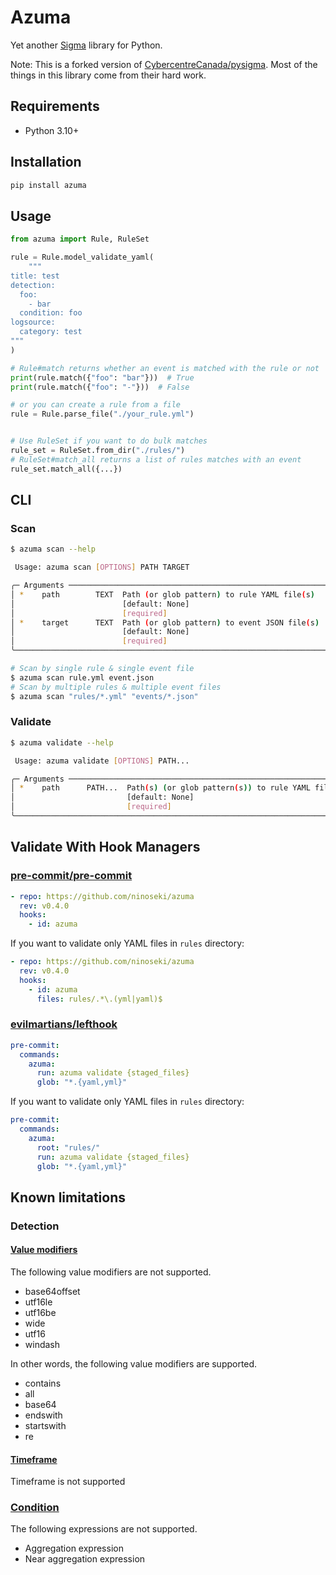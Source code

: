 # Azuma

Yet another [Sigma](https://github.com/SigmaHQ/sigma) library for Python.

Note: This is a forked version of [CybercentreCanada/pysigma](https://github.com/CybercentreCanada/pysigma). Most of the things in this library come from their hard work.

## Requirements

- Python 3.10+

## Installation

```bash
pip install azuma
```

## Usage

```py
from azuma import Rule, RuleSet

rule = Rule.model_validate_yaml(
    """
title: test
detection:
  foo:
    - bar
  condition: foo
logsource:
  category: test
"""
)

# Rule#match returns whether an event is matched with the rule or not
print(rule.match({"foo": "bar"}))  # True
print(rule.match({"foo": "-"}))  # False

# or you can create a rule from a file
rule = Rule.parse_file("./your_rule.yml")


# Use RuleSet if you want to do bulk matches
rule_set = RuleSet.from_dir("./rules/")
# RuleSet#match_all returns a list of rules matches with an event
rule_set.match_all({...})
```

## CLI

### Scan

```bash
$ azuma scan --help

 Usage: azuma scan [OPTIONS] PATH TARGET

╭─ Arguments ──────────────────────────────────────────────────────────────────╮
│ *    path        TEXT  Path (or glob pattern) to rule YAML file(s)           │
│                        [default: None]                                       │
│                        [required]                                            │
│ *    target      TEXT  Path (or glob pattern) to event JSON file(s)          │
│                        [default: None]                                       │
│                        [required]                                            │
╰──────────────────────────────────────────────────────────────────────────────╯
```

```bash
# Scan by single rule & single event file
$ azuma scan rule.yml event.json
# Scan by multiple rules & multiple event files
$ azuma scan "rules/*.yml" "events/*.json"
```

### Validate

```bash
$ azuma validate --help

 Usage: azuma validate [OPTIONS] PATH...

╭─ Arguments ──────────────────────────────────────────────────────────────────╮
│ *    path      PATH...  Path(s) (or glob pattern(s)) to rule YAML file(s)    │
│                         [default: None]                                      │
│                         [required]                                           │
╰──────────────────────────────────────────────────────────────────────────────╯
```

## Validate With Hook Managers

### [pre-commit/pre-commit](https://github./pre-commit/pre-commit)

```yaml
- repo: https://github.com/ninoseki/azuma
  rev: v0.4.0
  hooks:
    - id: azuma
```

If you want to validate only YAML files in `rules` directory:

```yaml
- repo: https://github.com/ninoseki/azuma
  rev: v0.4.0
  hooks:
    - id: azuma
      files: rules/.*\.(yml|yaml)$
```

### [evilmartians/lefthook](https://github.com/evilmartians/lefthook)

```yaml
pre-commit:
  commands:
    azuma:
      run: azuma validate {staged_files}
      glob: "*.{yaml,yml}"
```

If you want to validate only YAML files in `rules` directory:

```yaml
pre-commit:
  commands:
    azuma:
      root: "rules/"
      run: azuma validate {staged_files}
      glob: "*.{yaml,yml}"
```

## Known limitations

### Detection

#### [Value modifiers](https://sigmahq.github.io/sigma-specification/Sigma_specification.html#value-modifiers)

The following value modifiers are not supported.

- base64offset
- utf16le
- utf16be
- wide
- utf16
- windash

In other words, the following value modifiers are supported.

- contains
- all
- base64
- endswith
- startswith
- re

#### [Timeframe](https://sigmahq.github.io/sigma-specification/Sigma_specification.html#timeframe)

Timeframe is not supported

### [Condition](https://sigmahq.github.io/sigma-specification/Sigma_specification.html#condition)

The following expressions are not supported.

- Aggregation expression
- Near aggregation expression
